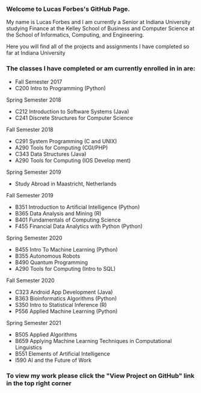### Welcome to Lucas Forbes's GitHub Page.
My name is Lucas Forbes and I am currently a Senior at Indiana University studying Finance at the Kelley School of Business and Computer Science at the School of Informatics, Computing, and Engineering.  

Here you will find all of the projects and assignments I have completed so far at Indiana University

### The classes I have completed or am currently enrolled in in are:
* Fall Semester 2017  
* C200 Intro to Programming (Python)  
  
Spring Semester 2018  
* C212 Introduction to Software Systems (Java)  
* C241 Discrete Structures for Computer Science  
  
Fall Semester 2018  
* C291 System Programming (C and UNIX) 
* A290 Tools for Computing (CGI/PHP)  
* C343 Data Structures (Java)
* A290 Tools for Computing (IOS Develop
ment)

Spring Semester 2019 
* Study Abroad in Maastricht, Netherlands

Fall Semester 2019  
* B351 Introduction to Artificial Intelligence (Python)    
* B365 Data Analysis and Mining (R)
* B401 Fundamentals of Computing Science
* F455 Financial Data Analytics with Python (Python) 

Spring Semester 2020
* B455 Intro To Machine Learning (Python)
* B355 Autonomous Robots
* B490 Quantum Programming
* A290 Tools for Computing (Intro to SQL)

Fall Semester 2020  
* C323 Android App Development (Java)
* B363 Bioinformatics Algorithms (Python)
* S350 Intro to Statistical Inference (R)
* P556 Applied Machine Learning (Python)

Spring Semester 2021
* B505 Applied Algorithms
* B659 Applying Machine Learning Techniques in Computational Linguistics
* B551 Elements of Artificial Intelligence
* I590 AI and the Future of Work

### To view my work please click the "View Project on GitHub" link in the top right corner
